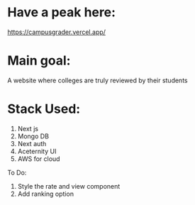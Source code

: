 # Have a peak here: 
https://campusgrader.vercel.app/

# Main goal:
A website where colleges are truly reviewed by their students

# Stack Used:
1) Next js
2) Mongo DB
3) Next auth
4) Aceternity UI
5) AWS for cloud

To Do:
1) Style the rate and view component
2) Add ranking option
